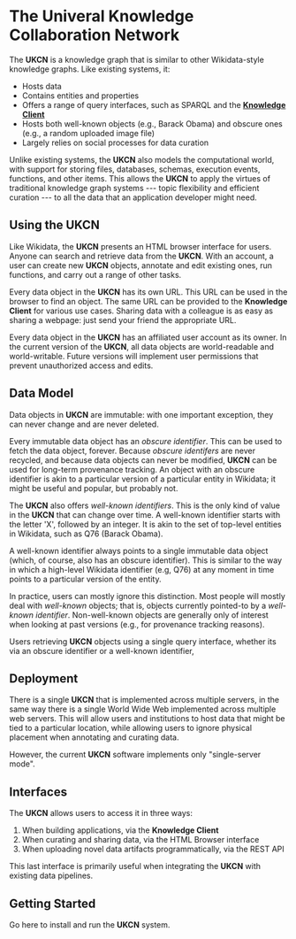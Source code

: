 # The Univeral Knowledge Collaboration Network

The __UKCN__ is a knowledge graph that is similar to other Wikidata-style knowledge graphs. Like existing systems, it:
- Hosts data
- Contains entities and properties
- Offers a range of query interfaces, such as SPARQL and the [__Knowledge Client__](knowledgeclient.md)
- Hosts both well-known objects (e.g., Barack Obama) and obscure ones (e.g., a random uploaded image file)
- Largely relies on social processes for data curation

Unlike existing systems, the __UKCN__ also models the computational world, with support for storing files, databases, schemas, execution events, functions, and other items. This allows the __UKCN__ to apply the virtues of traditional knowledge graph systems --- topic flexibility and efficient curation --- to all the data that an application developer might need.

## Using the UKCN
Like Wikidata, the __UKCN__ presents an HTML browser interface for users.  Anyone can search and retrieve data from the __UKCN__.  With an account, a user can create new __UKCN__ objects, annotate and edit existing ones, run functions, and carry out a range of other tasks.

Every data object in the __UKCN__ has its own URL. This URL can be used in the browser to find an object. The same URL can be provided to the __Knowledge Client__ for various use cases.  Sharing data with a colleague is as easy as sharing a webpage: just send your friend the appropriate URL.

Every data object in the __UKCN__ has an affiliated user account as its owner. In the current version of the __UKCN__, all data objects are world-readable and world-writable. Future versions will implement user permissions that prevent unauthorized access and edits.

## Data Model
Data objects in __UKCN__ are immutable: with one important exception, they can never change and are never deleted.

Every immutable data object has an *obscure identifier*. This can be used to fetch the data object, forever. Because *obscure identifers* are never recycled, and because data objects can never be modified, __UKCN__ can be used for long-term provenance tracking.  An object with an obscure identifier is akin to a particular version of a particular entity in Wikidata; it might be useful and popular, but probably not.

The __UKCN__ also offers *well-known identifiers*. This is the only kind of value in the __UKCN__ that can change over time.  A well-known identifier starts with the letter 'X', followed by an integer.  It is akin to the set of top-level entities in Wikidata, such as Q76 (Barack Obama).

A well-known identifier always points to a single immutable data object (which, of course, also has an obscure identifier).  This is similar to the way in which a high-level Wikidata identifier (e.g, Q76) at any moment in time points to a particular version of the entity.

In practice, users can mostly ignore this distinction. Most people will mostly deal with *well-known* objects; that is, objects currently pointed-to by a *well-known identifier*.  Non-well-known objects are generally only of interest when looking at past versions (e.g., for provenance tracking reasons).

Users retrieving __UKCN__ objects using a single query interface, whether its via an obscure identifier or a well-known identifier, 

## Deployment
There is a single __UKCN__ that is implemented across multiple servers, in the same way there is a single World Wide Web implemented across multiple web servers.  This will allow users and institutions to host data that might be tied to a particular location, while allowing users to ignore physical placement when annotating and curating data.

However, the current __UKCN__ software implements only "single-server mode".

## Interfaces
The __UKCN__ allows users to access it in three ways:
1. When building applications, via the __Knowledge Client__
2. When curating and sharing data, via the HTML Browser interface
3. When uploading novel data artifacts programmatically, via the REST API

This last interface is primarily useful when integrating the __UKCN__ with existing data pipelines.

## Getting Started
Go here to install and run the __UKCN__ system.







<!--

# Obsolete Text
## Permissions

Values do not have access control. They simply exist. In most cases,
the best way to keep a value secret from someone is to not share it
with that person.

But in many cases scoped sharing would be useful. For example, people
inside an organization want to be able to share data internally, but
not with external people or with an external central service.

It is therefore possible to run a __private KGPL sharing service__.
This service is not visible to all users in the universe. Controlling
access to this service is outside the scope of KGPL.  Just treat the
private KGPL service like an intranet URL.

A single value might have a lineage tree that refers to several KGPL
sharing services. Consider a company that publishes a `profits` value,
based on substantial amounts of internal data. The profits quantity,
and its method of computation, should be public but the raw data
should be private. In this case, external users of the value would be
able to observe its lineage up to the point where it relied on private
data.

In some cases, organizations might want to publicly share
previously-secret values.  Or they might want to temporarily share
private data with an external governmental organization.  In all of
these cases, the `id` field stays stable.  Sharing this private data
entails simply re-registering the entire lineage chain with an
external service.

Because values can never change, sharing a value with another service
is always safe to do, with no version control problems.  A service can
simply union its current set of known values with all the values it
ever hears about.

-->

